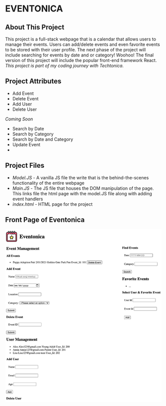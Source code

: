 <h1>EVENTONICA</h1>

<h2>About This Project</h2>

This project is a full-stack webpage that is a calendar that allows users to manage their events. Users can add/delete events and even favorite events
to be stored with their user profile. The next phase of the project will include searching for events by date and or category! Woohoo! The final version 
of this project will include the popular front-end framework React. 
<i>This project is part of my coding journey with Techtonica.</i>

<h2>Project Attributes</h2>
<ul>
  <li> Add Event </li>
  <li> Delete Event </li>
  <li> Add User </li>
  <li> Delete User </li>
</ul>
<i>Coming Soon </i>
<ul>
  <li> Search by Date </li>
  <li> Search by Category </li>
  <li> Search by Date and Category </li>
  <li> Update Event </li>
  <li> 
</ul>

<h2>Project Files</h2>
<ul>
  <li> <i>Model.JS</i> - A vanilla JS file the write that is the behind-the-scenes functionality of the entire webpage </li>
  <li> <i>Main.JS</i> - The JS file that houses the DOM manipulation of the page. This links file the html page with the model.JS file along with adding event handlers</li>
  <li> <i>index.html</i> - HTML page for the project </li>
</ul>


<h2>Front Page of Eventonica</h2>
<img src="https://github.com/aedward8/public_techtonica_assignments/blob/main/Eventonica/eventonica-part-2/Eventonica_readme.png" alt="Front Page of Eventonica UI" style="max-width:100%;">

